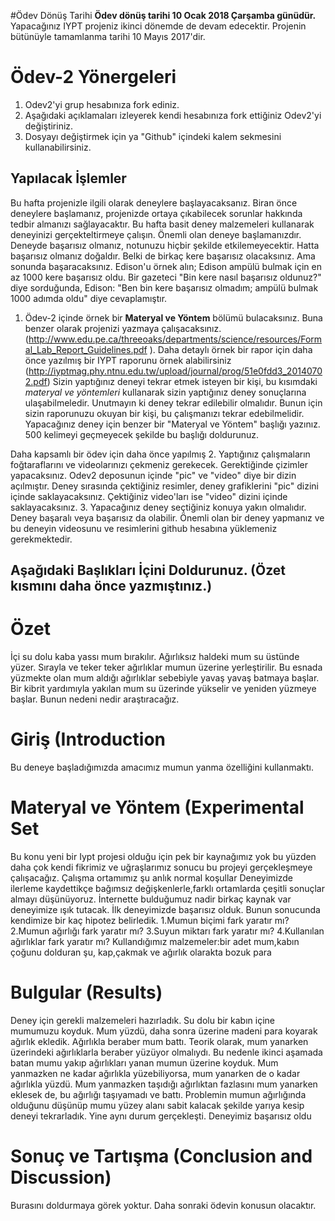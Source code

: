 #Ödev Dönüş Tarihi
**Ödev dönüş tarihi 10 Ocak 2018 Çarşamba günüdür.** Yapacağınız IYPT projeniz ikinci dönemde de devam edecektir. Projenin bütünüyle tamamlanma tarihi 10 Mayıs 2017'dir. 

# Ödev-2 Yönergeleri 
1. Odev2'yi grup hesabınıza fork ediniz. 
2. Aşağıdaki açıklamaları izleyerek kendi hesabınıza fork ettiğiniz Odev2'yi değiştiriniz. 
3. Dosyayı değiştirmek için ya "Github" içindeki kalem sekmesini kullanabilirsiniz. 

## Yapılacak İşlemler
Bu hafta projenizle ilgili olarak deneylere başlayacaksanız. Biran önce deneylere başlamanız, projenizde ortaya 
çıkabilecek sorunlar hakkında tedbir almanızı sağlayacaktır. Bu hafta basit deney malzemeleri kullanarak deneyinizi
gerçekteltirmeye çalışın. Önemli olan deneye başlamanızdır. Deneyde başarısız olmanız, notunuzu hiçbir şekilde etkilemeyecektir.
Hatta başarısız olmanız doğaldır. Belki de birkaç kere başarısız olacaksınız. Ama sonunda başaracaksınız. Edison'u örnek alın; 
Edison ampülü bulmak için en az 1000 kere başarısız oldu. Bir gazeteci "Bin kere nasıl başarısız oldunuz?" diye sorduğunda, 
Edison: "Ben bin kere başarısız olmadım; ampülü bulmak 1000 adımda oldu" diye cevaplamıştır. 

1. Ödev-2 içinde örnek bir **Materyal ve Yöntem** bölümü bulacaksınız. Buna benzer olarak projenizi yazmaya çalışacaksınız. (http://www.edu.pe.ca/threeoaks/departments/science/resources/Formal_Lab_Report_Guidelines.pdf ). Daha detaylı örnek bir rapor için daha önce yazılmış bir IYPT raporunu örnek alabilirsiniz (http://iyptmag.phy.ntnu.edu.tw/upload/journal/prog/51e0fdd3_20140702.pdf) Sizin yaptığınız deneyi tekrar etmek isteyen bir kişi, bu kısımdaki *materyal ve yöntemleri* kullanarak sizin yaptığınız deney sonuçlarına ulaşabilmeledir. Unutmayın ki deney tekrar edilebilir olmalıdır. Bunun için sizin raporunuzu okuyan bir kişi, bu çalışmanızı tekrar edebilmelidir. Yapacağınız deney için benzer bir "Materyal ve Yöntem" başlığı yazınız. 500 kelimeyi geçmeyecek şekilde bu başlığı doldurunuz. 

Daha kapsamlı bir ödev için daha önce yapılmış 
2. Yaptığınız çalışmaların foğtaraflarını ve videolarınızı çekmeniz gerekecek. Gerektiğinde çizimler yapacaksınız. Odev2 deposunun içinde "pic" ve "video" diye bir dizin açılmıştır. Deney sırasında çektiğiniz resimler, deney grafiklerini "pic" dizini içinde saklayacaksınız. Çektiğiniz video'ları ise "video" dizini içinde saklayacaksınız. 
3. Yapacağınız deney seçtiğiniz konuya yakın olmalıdır. Deney başaralı veya başarısız da olabilir. Önemli olan bir deney yapmanız ve bu deneyin videosunu ve resimlerini github hesabına yüklemeniz gerekmektedir. 

## Aşağıdaki Başlıkları İçini Doldurunuz. (Özet kısmını daha önce yazmıştınız.) 

# Özet  
İçi su dolu kaba yassı mum bırakılır. Ağırlıksız haldeki mum su üstünde yüzer. Sırayla ve teker teker ağırlıklar mumun üzerine yerleştirilir. Bu esnada yüzmekte olan mum aldığı ağırlıklar sebebiyle yavaş yavaş batmaya başlar. Bir kibrit yardımıyla yakılan mum su üzerinde yükselir ve yeniden yüzmeye başlar. Bunun nedeni nedir araştıracağız.
# Giriş (Introduction
Bu deneye başladığımızda amacımız mumun yanma özelliğini kullanmaktı.

# Materyal ve Yöntem (Experimental Set

Bu konu yeni bir Iypt projesi olduğu için pek bir kaynağımız yok bu yüzden daha çok kendi fikrimiz ve uğraşlarımız sonucu bu projeyi gerçekleşmeye çalışacağız.
Çalışma ortamımız şu anlık normal koşullar
Deneyimizde ilerleme kaydettikçe bağımsız değişkenlerle,farklı ortamlarda çeşitli sonuçlar almayı düşünüyoruz.
İnternette bulduğumuz nadir birkaç kaynak var deneyimize ışık tutacak.
İlk deneyimizde başarısız olduk.
Bunun sonucunda kendimize bir kaç hipotez belirledik.
1.Mumun biçimi fark yaratır mı?
2.Mumun ağırlığı fark yaratır mı?
3.Suyun miktarı fark yaratır mı?
4.Kullanılan ağırlıklar fark yaratır mı?
Kullandığımız malzemeler:bir adet mum,kabın çoğunu dolduran şu, kap,çakmak ve ağırlık olarakta bozuk para
# Bulgular (Results)
Deney için gerekli malzemeleri hazırladık. Su dolu bir kabın içine mumumuzu koyduk. Mum yüzdü, daha sonra üzerine madeni para koyarak ağırlık ekledik. Ağırlıkla beraber mum battı. Teorik olarak, mum yanarken üzerindeki ağırlıklarla beraber yüzüyor olmalıydı. Bu nedenle ikinci aşamada batan mumu yakıp ağırlıkları yanan mumun üzerine koyduk. Mum yanmazken ne kadar ağırlıkla yüzebiliyorsa, mum yanarken de o kadar ağırlıkla yüzdü. Mum yanmazken taşıdığı ağırlıktan fazlasını mum yanarken eklesek de, bu ağırlığı taşıyamadı ve battı. Problemin mumun ağırlığında olduğunu düşünüp mumu yüzey alanı sabit kalacak şekilde yarıya kesip deneyi tekrarladık. Yine aynı durum gerçekleşti. Deneyimiz başarısız oldu 
# Sonuç ve Tartışma (Conclusion and Discussion) 
Burasını doldurmaya görek yoktur. Daha sonraki ödevin konusun olacaktır. 


